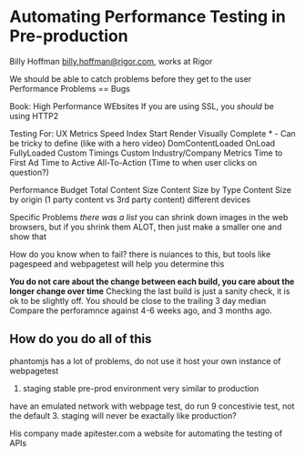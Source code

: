 # Automating Performance Testing in Pre-production
Billy Hoffman billy.hoffman@rigor.com, works at Rigor

We should be able to catch problems before they get to the user
Performance Problems == Bugs

Book: High Performance WEbsites
If you are using SSL, you *should* be using HTTP2

Testing For:
  UX Metrics
    Speed Index
    Start Render
    Visually Complete * - Can be tricky to define (like with a hero video)
    DomContentLoaded
    OnLoad
    FullyLoaded
    Custom Timings
    Custom Industry/Company Metrics
      Time to First Ad
      Time to Active All-To-Action (Time to when user clicks on question?)

  Performance Budget
    Total Content Size
    Content Size by Type
    Content Size by origin (1 party content vs 3rd party content)
    different devices

  Specific Problems
   *there was a list*
   you can shrink down images in the web browsers, but if you shrink them ALOT, then just make a smaller one and show that

How do you know when to fail?
 there is nuiances to this, but tools like pagespeed and webpagetest will help you determine this

**You do not care about the change between each build, you care about the longer change over time**
Checking the last build is just a sanity check, it is ok to be slightly off.
You should be close to the trailing 3 day median
Compare the perforamnce against 4-6 weeks ago, and 3 months ago.

## How do you do all of this
phantomjs has a lot of problems, do not use it
host your own instance of webpagetest

1. staging
  stable pre-prod environment
  very similar to production

  have an emulated network
  with webpage test, do run 9 concestivie test, not the default 3.
  staging will never be exactally like production?

His company made apitester.com a website for automating the testing of APIs
